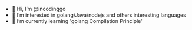 - 👋 Hi, I’m @incodinggo
- 👀 I’m interested in golang/Java/nodejs and others interesting languages
- 🌱 I’m currently learning 'golang Compilation Principle'

<!---
incodinggo/incodinggo is a ✨ special ✨ repository because its `README.md` (this file) appears on your GitHub profile.
You can click the Preview link to take a look at your changes.
--->
